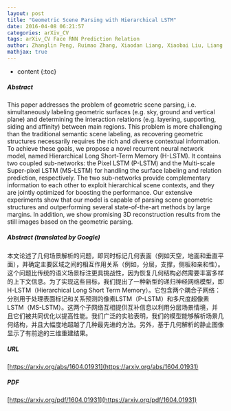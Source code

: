 ```yaml
---
layout: post
title: "Geometric Scene Parsing with Hierarchical LSTM"
date: 2016-04-08 06:21:57
categories: arXiv_CV
tags: arXiv_CV Face RNN Prediction Relation
author: Zhanglin Peng, Ruimao Zhang, Xiaodan Liang, Xiaobai Liu, Liang Lin
mathjax: true
---
```


* content
{:toc}

##### Abstract
This paper addresses the problem of geometric scene parsing, i.e. simultaneously labeling geometric surfaces (e.g. sky, ground and vertical plane) and determining the interaction relations (e.g. layering, supporting, siding and affinity) between main regions. This problem is more challenging than the traditional semantic scene labeling, as recovering geometric structures necessarily requires the rich and diverse contextual information. To achieve these goals, we propose a novel recurrent neural network model, named Hierarchical Long Short-Term Memory (H-LSTM). It contains two coupled sub-networks: the Pixel LSTM (P-LSTM) and the Multi-scale Super-pixel LSTM (MS-LSTM) for handling the surface labeling and relation prediction, respectively. The two sub-networks provide complementary information to each other to exploit hierarchical scene contexts, and they are jointly optimized for boosting the performance. Our extensive experiments show that our model is capable of parsing scene geometric structures and outperforming several state-of-the-art methods by large margins. In addition, we show promising 3D reconstruction results from the still images based on the geometric parsing.

##### Abstract (translated by Google)
本文论述了几何场景解析的问题，即同时标记几何表面（例如天空，地面和垂直平面），并确定主要区域之间的相互作用关系（例如，分层，支撑，侧板和亲和性）。这个问题比传统的语义场景标注更具挑战性，因为恢复几何结构必然需要丰富多样的上下文信息。为了实现这些目标，我们提出了一种新型的递归神经网络模型，即H-LSTM（Hierarchical Long Short Term Memory）。它包含两个耦合子网络：分别用于处理表面标记和关系预测的像素LSTM（P-LSTM）和多尺度超像素LSTM（MS-LSTM）。这两个子网络互相提供互补信息以利用分层场景情境，并且它们被共同优化以提高性能。我们广泛的实验表明，我们的模型能够解析场景几何结构，并且大幅度地超越了几种最先进的方法。另外，基于几何解析的静止图像显示了有前途的三维重建结果。

##### URL
[https://arxiv.org/abs/1604.01931](https://arxiv.org/abs/1604.01931)

##### PDF
[https://arxiv.org/pdf/1604.01931](https://arxiv.org/pdf/1604.01931)

